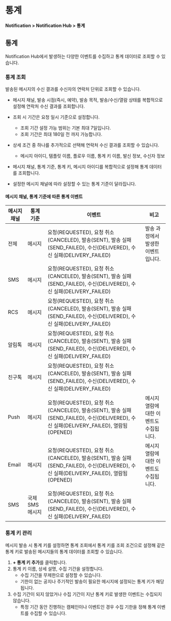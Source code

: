 <style>
.page__rnb .lst_rnb_item .rnb_item:first-of-type a {
    display: inline !important;
}
</style>
<h1>통계</h1>

**Notification > Notification Hub > 통계**


## 통계

Notification Hub에서 발생하는 다양한 이벤트를 수집하고 통계 데이터로 조회할 수 있습니다.

### 통계 조회

발송된 메시지의 수신 결과를 수신자의 연락처 단위로 조회할 수 있습니다.

* 메시지 채널, 발송 시점(즉시, 예약), 발송 목적, 발송/수신/열람 상태를 복합적으로 설정해 연락처 수신 결과를 조회합니다.
* 조회 시 기간은 요청 일시 기준으로 설정합니다.
    * 조회 기간 설정 가능 범위는 기본 최대 7일입니다.
    * 조회 기간은 최대 180일 전 까지 가능합니다.
* 상세 조건 중 하나를 추가적으로 선택해 연락처 수신 결과를 조회할 수 있습니다.
    * 메시지 아이디, 템플릿 이름, 플로우 이름, 통계 키 이름, 발신 정보, 수신자 정보

* 메시지 채널, 통계 기준, 통계 키, 메시지 아이디를 복합적으로 설정해 통계 데이터를 조회합니다.
* 설정한 메시지 채널에 따라 설정할 수 있는 통계 기준이 달라집니다.

#### 메시지 채널, 통계 기준에 따른 통계 이벤트

| 메시지 채널 | 통계 기준 | 이벤트                                                                                                      | 비고 |
| - | - |----------------------------------------------------------------------------------------------------------| - |
| 전체 | 메시지 | 요청(REQUESTED), 요청 취소(CANCELED), 발송(SENT), 발송 실패(SEND_FAILED), 수신(DELIVERED), 수신 실패(DELIVERY_FAILED)    | 발송 과정에서 발생한 이벤트입니다. |
| SMS | 메시지 | 요청(REQUESTED), 요청 취소(CANCELED), 발송(SENT), 발송 실패(SEND_FAILED), 수신(DELIVERED), 수신 실패(DELIVERY_FAILED)    | |
| RCS | 메시지 | 요청(REQUESTED), 요청 취소(CANCELED), 발송(SENT), 발송 실패(SEND_FAILED), 수신(DELIVERED), 수신 실패(DELIVERY_FAILED)    | |
| 알림톡 | 메시지 | 요청(REQUESTED), 요청 취소(CANCELED), 발송(SENT), 발송 실패(SEND_FAILED), 수신(DELIVERED), 수신 실패(DELIVERY_FAILED)    | |
| 친구톡 | 메시지 | 요청(REQUESTED), 요청 취소(CANCELED), 발송(SENT), 발송 실패(SEND_FAILED), 수신(DELIVERED), 수신 실패(DELIVERY_FAILED)    | |
| Push | 메시지 | 요청(REQUESTED), 요청 취소(CANCELED), 발송(SENT), 발송 실패(SEND_FAILED), 수신(DELIVERED), 수신 실패(DELIVERY_FAILED), 열람됨(OPENED) | 메시지 열람에 대한 이벤트도 수집됩니다. |
| Email | 메시지 | 요청(REQUESTED), 요청 취소(CANCELED), 발송(SENT), 발송 실패(SEND_FAILED), 수신(DELIVERED), 수신 실패(DELIVERY_FAILED), 열람됨(OPENED) | 메시지 열람에 대한 이벤트도 수집됩니다. |
| SMS | 국제 SMS 메시지 | 요청(REQUESTED), 요청 취소(CANCELED), 발송(SENT), 발송 실패(SEND_FAILED), 수신(DELIVERED), 수신 실패(DELIVERY_FAILED)  | |

### 통계 키 관리

메시지 발송 시 통계 키를 설정하면 통계 조회에서 통계 키를 조회 조건으로 설정해 같은 통계 키로 발송된 메시지들의 통계 데이터를 조회할 수 있습니다.

1. **+ 통계 키 추가**를 클릭합니다.
2. 통계 키 이름, 상세 설명, 수집 기간을 설정합니다.
    * 수집 기간을 무제한으로 설정할 수 있습니다.
    * 기한이 없는 공지나 주기적인 발송이 필요한 메시지에 설정되는 통계 키가 해당 됩니다.
3. 수집 기간이 되지 않았거나 수집 기간이 지난 통계 키로 발생한 이벤트는 수집되지 않습니다.
    * 특정 기간 동안 진행하는 캠페인이나 이벤트인 경우 수집 기한을 정해 통계 이벤트를 수집할 수 있습니다.